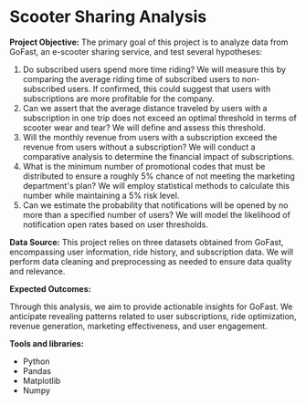 # Scooter Sharing Analysis #

**Project Objective:**
The primary goal of this project is to analyze data from GoFast, an e-scooter sharing service, and test several hypotheses:
1. Do subscribed users spend more time riding? We will measure this by comparing the average riding time of subscribed users to non-subscribed users.
   If confirmed, this could suggest that users with subscriptions are more profitable for the company.
2. Can we assert that the average distance traveled by users with a subscription in one trip does not exceed an optimal threshold in terms of scooter wear and tear? 
   We will define and assess this threshold.
3. Will the monthly revenue from users with a subscription exceed the revenue from users without a subscription? 
   We will conduct a comparative analysis to determine the financial impact of subscriptions.
4. What is the minimum number of promotional codes that must be distributed to ensure a roughly 5% chance of not meeting the marketing department's plan? 
   We will employ statistical methods to calculate this number while maintaining a 5% risk level.
5. Can we estimate the probability that notifications will be opened by no more than a specified number of users? 
   We will model the likelihood of notification open rates based on user thresholds.

**Data Source:**
This project relies on three datasets obtained from GoFast, encompassing user information, ride history, and subscription data. 
We will perform data cleaning and preprocessing as needed to ensure data quality and relevance. 

**Expected Outcomes:**

Through this analysis, we aim to provide actionable insights for GoFast. We anticipate revealing patterns related to 
user subscriptions, ride optimization, revenue generation, marketing effectiveness, and user engagement.

**Tools and libraries:**

- Python
- Pandas
- Matplotlib
- Numpy